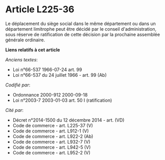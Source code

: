 # Article L225-36

Le déplacement du siège social dans le même département ou dans un département limitrophe peut être décidé par le conseil
d'administration, sous réserve de ratification de cette décision par la prochaine assemblée générale ordinaire.

**Liens relatifs à cet article**

_Anciens textes_:

  - Loi n°66-537 1966-07-24 art. 99
  - Loi n°66-537 du 24 juillet 1966 - art. 99 (Ab)

_Codifié par_:

  - Ordonnance 2000-912 2000-09-18
  - Loi n°2003-7 2003-01-03 art. 50 I (ratification)

_Cité par_:

  - Décret n°2014-1500 du 12 décembre 2014 - art. (VD)
  - Code de commerce - art. L225-37 (V)
  - Code de commerce - art. L912-1 (V)
  - Code de commerce - art. L922-2 (Ab)
  - Code de commerce - art. L932-7 (V)
  - Code de commerce - art. L942-5 (V)
  - Code de commerce - art. L952-2 (V)
